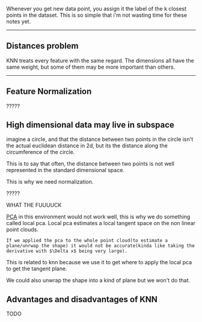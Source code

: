 Whenever you get new data point, you assign it the label of the k closest points in the dataset.
This is so simple that i'm not wasting time for these notes yet.

---

## Distances problem

KNN treats every feature with the same regard.
The dimensions all have the same weight, but some of them may be more important than others.

---

## Feature Normalization

?????

## High dimensional data may live in subspace

imagine a circle, and that the distance between two points in the circle isn't the actual euclidean distance in 2d, but its the distance along the circumference of the circle.

This is to say that often, the distance between two points is not well represented in the standard dimensional space.

This is why we need normalization.

?????

WHAT THE FUUUUCK

[PCA](PCA.md) in this environment would not work well, this is why we do something called local pca.
Local pca estimates a local tangent space on the non linear point clouds.

```ad-hint
If we applied the pca to the whole point cloud(to estimate a plane/unrwap the shape) it would not be accurate(kinda like taking the derivative with $\Delta x$ being very large).
```


This is related to knn because we use it to get where to apply the local pca to get the tangent plane.

We could also unwrap the shape into a kind of plane but we won't do that.


## Advantages and disadvantages of KNN

TODO